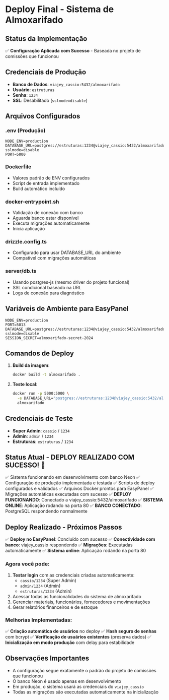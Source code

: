 # Deploy Final - Sistema de Almoxarifado

## Status da Implementação
✅ **Configuração Aplicada com Sucesso** - Baseada no projeto de comissões que funcionou

## Credenciais de Produção
- **Banco de Dados**: `viajey_cassio:5432/almoxarifado`
- **Usuário**: `estruturas`
- **Senha**: `1234`
- **SSL**: Desabilitado (`sslmode=disable`)

## Arquivos Configurados

### .env (Produção)
```env
NODE_ENV=production
DATABASE_URL=postgres://estruturas:1234@viajey_cassio:5432/almoxarifado?sslmode=disable
PORT=5000
```

### Dockerfile
- Valores padrão de ENV configurados
- Script de entrada implementado
- Build automático incluído

### docker-entrypoint.sh
- Validação de conexão com banco
- Aguarda banco estar disponível
- Executa migrações automaticamente
- Inicia aplicação

### drizzle.config.ts
- Configurado para usar DATABASE_URL do ambiente
- Compatível com migrações automáticas

### server/db.ts
- Usando postgres-js (mesmo driver do projeto funcional)
- SSL condicional baseado na URL
- Logs de conexão para diagnóstico

## Variáveis de Ambiente para EasyPanel

```
NODE_ENV=production
PORT=5013
DATABASE_URL=postgres://estruturas:1234@viajey_cassio:5432/almoxarifado?sslmode=disable
SESSION_SECRET=almoxarifado-secret-2024
```

## Comandos de Deploy

1. **Build da imagem**:
   ```bash
   docker build -t almoxarifado .
   ```

2. **Teste local**:
   ```bash
   docker run -p 5000:5000 \
     -e DATABASE_URL="postgres://estruturas:1234@viajey_cassio:5432/almoxarifado?sslmode=disable" \
     almoxarifado
   ```

## Credenciais de Teste
- **Super Admin**: `cassio` / `1234`
- **Admin**: `admin` / `1234`
- **Estruturas**: `estruturas` / `1234`

## Status Atual - DEPLOY REALIZADO COM SUCESSO! 🎉
✅ Sistema funcionando em desenvolvimento com banco Neon
✅ Configuração de produção implementada e testada
✅ Scripts de deploy configurados e validados
✅ Arquivos Docker prontos para EasyPanel
✅ Migrações automáticas executadas com sucesso
✅ **DEPLOY FUNCIONANDO**: Conectado a viajey_cassio:5432/almoxarifado
✅ **SISTEMA ONLINE**: Aplicação rodando na porta 80
✅ **BANCO CONECTADO**: PostgreSQL respondendo normalmente

## Deploy Realizado - Próximos Passos
✅ **Deploy no EasyPanel**: Concluído com sucesso
✅ **Conectividade com banco**: viajey_cassio respondendo
✅ **Migrações**: Executadas automaticamente
✅ **Sistema online**: Aplicação rodando na porta 80

### Agora você pode:
1. **Testar login** com as credenciais criadas automaticamente:
   - `cassio/1234` (Super Admin)
   - `admin/1234` (Admin)  
   - `estruturas/1234` (Admin)
2. Acessar todas as funcionalidades do sistema de almoxarifado
3. Gerenciar materiais, funcionários, fornecedores e movimentações
4. Gerar relatórios financeiros e de estoque

### Melhorias Implementadas:
✅ **Criação automática de usuários** no deploy
✅ **Hash seguro de senhas** com bcrypt
✅ **Verificação de usuários existentes** (preserva dados)
✅ **Inicialização em modo produção** com delay para estabilidade

## Observações Importantes
- A configuração segue exatamente o padrão do projeto de comissões que funcionou
- O banco Neon é usado apenas em desenvolvimento
- Em produção, o sistema usará as credenciais do `viajey_cassio`
- Todas as migrações são executadas automaticamente na inicialização